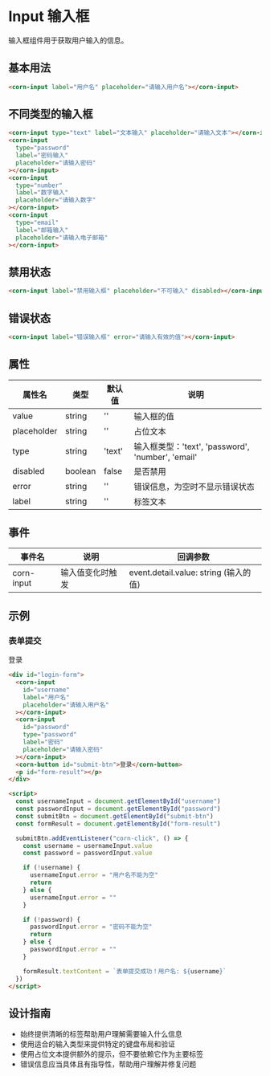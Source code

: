 # Input 输入框

输入框组件用于获取用户输入的信息。

## 基本用法

<div class="example-container">
  <corn-input label="用户名" placeholder="请输入用户名"></corn-input>
</div>

```html
<corn-input label="用户名" placeholder="请输入用户名"></corn-input>
```

## 不同类型的输入框

<div class="example-container">
  <corn-input type="text" label="文本输入" placeholder="请输入文本"></corn-input>
  <corn-input type="password" label="密码输入" placeholder="请输入密码"></corn-input>
  <corn-input type="number" label="数字输入" placeholder="请输入数字"></corn-input>
  <corn-input type="email" label="邮箱输入" placeholder="请输入电子邮箱"></corn-input>
</div>

```html
<corn-input type="text" label="文本输入" placeholder="请输入文本"></corn-input>
<corn-input
  type="password"
  label="密码输入"
  placeholder="请输入密码"
></corn-input>
<corn-input
  type="number"
  label="数字输入"
  placeholder="请输入数字"
></corn-input>
<corn-input
  type="email"
  label="邮箱输入"
  placeholder="请输入电子邮箱"
></corn-input>
```

## 禁用状态

<div class="example-container">
  <corn-input label="禁用输入框" placeholder="不可输入" disabled></corn-input>
</div>

```html
<corn-input label="禁用输入框" placeholder="不可输入" disabled></corn-input>
```

## 错误状态

<div class="example-container">
  <corn-input label="错误输入框" error="请输入有效的值"></corn-input>
</div>

```html
<corn-input label="错误输入框" error="请输入有效的值"></corn-input>
```

## 属性

| 属性名      | 类型    | 默认值 | 说明                                              |
| ----------- | ------- | ------ | ------------------------------------------------- |
| value       | string  | ''     | 输入框的值                                        |
| placeholder | string  | ''     | 占位文本                                          |
| type        | string  | 'text' | 输入框类型：'text', 'password', 'number', 'email' |
| disabled    | boolean | false  | 是否禁用                                          |
| error       | string  | ''     | 错误信息，为空时不显示错误状态                    |
| label       | string  | ''     | 标签文本                                          |

## 事件

| 事件名     | 说明             | 回调参数                              |
| ---------- | ---------------- | ------------------------------------- |
| corn-input | 输入值变化时触发 | event.detail.value: string (输入的值) |

## 示例

### 表单提交

<div class="example-container">
  <div id="login-form">
    <corn-input id="username" label="用户名" placeholder="请输入用户名"></corn-input>
    <corn-input id="password" type="password" label="密码" placeholder="请输入密码"></corn-input>
    <corn-button id="submit-btn">登录</corn-button>
    <p id="form-result"></p>
  </div>
</div>

```html
<div id="login-form">
  <corn-input
    id="username"
    label="用户名"
    placeholder="请输入用户名"
  ></corn-input>
  <corn-input
    id="password"
    type="password"
    label="密码"
    placeholder="请输入密码"
  ></corn-input>
  <corn-button id="submit-btn">登录</corn-button>
  <p id="form-result"></p>
</div>

<script>
  const usernameInput = document.getElementById("username")
  const passwordInput = document.getElementById("password")
  const submitBtn = document.getElementById("submit-btn")
  const formResult = document.getElementById("form-result")

  submitBtn.addEventListener("corn-click", () => {
    const username = usernameInput.value
    const password = passwordInput.value

    if (!username) {
      usernameInput.error = "用户名不能为空"
      return
    } else {
      usernameInput.error = ""
    }

    if (!password) {
      passwordInput.error = "密码不能为空"
      return
    } else {
      passwordInput.error = ""
    }

    formResult.textContent = `表单提交成功！用户名: ${username}`
  })
</script>
```

## 设计指南

- 始终提供清晰的标签帮助用户理解需要输入什么信息
- 使用适合的输入类型来提供特定的键盘布局和验证
- 使用占位文本提供额外的提示，但不要依赖它作为主要标签
- 错误信息应当具体且有指导性，帮助用户理解并修复问题

<script>
  // 确保代码只在客户端执行
  if (typeof window !== 'undefined') {
    setTimeout(() => {
      const usernameInput = document.getElementById('username');
      const passwordInput = document.getElementById('password');
      const submitBtn = document.getElementById('submit-btn');
      const formResult = document.getElementById('form-result');
      
      if (submitBtn && usernameInput && passwordInput && formResult) {
        submitBtn.addEventListener('corn-click', () => {
          const username = usernameInput.value;
          const password = passwordInput.value;
          
          if (!username) {
            usernameInput.error = '用户名不能为空';
            return;
          } else {
            usernameInput.error = '';
          }
          
          if (!password) {
            passwordInput.error = '密码不能为空';
            return;
          } else {
            passwordInput.error = '';
          }
          
          formResult.textContent = `表单提交成功！用户名: ${username}`;
        });
      }
    }, 1000);
  }
</script>
